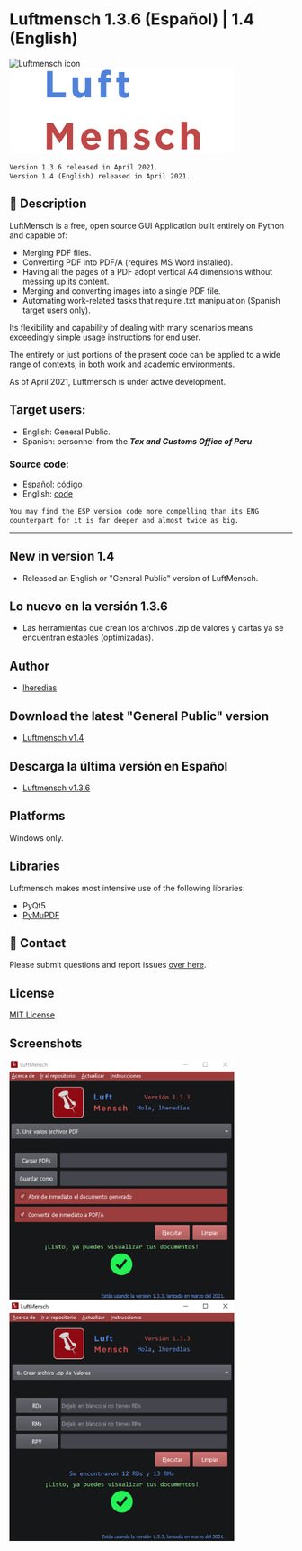 # Luftmensch 1.3.6 (Español) | 1.4 (English)
![Luftmensch icon](https://raw.githubusercontent.com/lheredias/Luftmensch/main/finalicon.ico) ![Luftmensch logo](https://github.com/lheredias/Luftmensch/blob/main/app%20name.png)

```
Version 1.3.6 released in April 2021.
Version 1.4 (English) released in April 2021.
```
## :izakaya_lantern: Description

LuftMensch is a free, open source GUI Application built entirely on Python and capable of:
    
* Merging PDF files.
* Converting PDF into PDF/A (requires MS Word installed).
* Having all the pages of a PDF adopt vertical A4 dimensions without messing up its content.
* Merging and converting images into a single PDF file.
* Automating work-related tasks that require .txt manipulation (Spanish target users only).

Its flexibility and capability of dealing with many scenarios means exceedingly simple usage instructions for end user.

The entirety or just portions of the present code can be applied to a wide range of contexts, in both work and academic environments.

As of April 2021, Luftmensch is under active development.

## Target users:

* English: General Public.
* Spanish: personnel from the ***Tax and Customs Office of Peru***.


### Source code:

* Español: [código](https://github.com/lheredias/Luftmensch/blob/main/code/Luftmensch_ESP.py)
* English: [code](https://github.com/lheredias/Luftmensch/blob/main/code/Luftmensch_ENG.py)
```
You may find the ESP version code more compelling than its ENG counterpart for it is far deeper and almost twice as big.
```
***
## New in version 1.4

* Released an English or "General Public" version of LuftMensch.

## Lo nuevo en la versión 1.3.6

* Las herramientas que crean los archivos .zip de valores y cartas ya se encuentran estables (optimizadas).

## Author

* [lheredias](https://github.com/lheredias) 

## Download the latest "General Public" version
* [Luftmensch v1.4](https://github.com/lheredias/Luftmensch/releases/tag/v1.4)

## Descarga la última versión en Español
* [Luftmensch v1.3.6](https://github.com/lheredias/Luftmensch/releases/tag/v1.3.6)

## Platforms

Windows only.

## Libraries
Luftmensch makes most intensive use of the following libraries:
* PyQt5
* [PyMuPDF](https://github.com/pymupdf/PyMuPDF)

## :speech_balloon: Contact

Please submit questions and report issues [over here](https://github.com/lheredias/Luftmensch/discussions).

## License
[MIT License](https://github.com/lheredias/Luftmensch/blob/main/LICENSE)

## Screenshots

<img src="https://github.com/lheredias/Luftmensch/blob/main/screenshots/ss01.png" width="400" /> <img src="https://github.com/lheredias/Luftmensch/blob/main/screenshots/ss02.png" width="400" />
